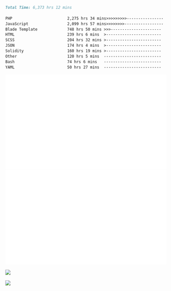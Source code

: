 <!--START_SECTION:waka-->

```markdown
Total Time: 6,373 hrs 12 mins

PHP                        2,275 hrs 34 mins>>>>>>>>>----------------   35.05 %
JavaScript                 2,099 hrs 57 mins>>>>>>>>-----------------   32.34 %
Blade Template             748 hrs 50 mins >>>----------------------   11.53 %
HTML                       239 hrs 6 mins  >------------------------   03.68 %
SCSS                       204 hrs 32 mins >------------------------   03.15 %
JSON                       174 hrs 4 mins  >------------------------   02.68 %
Solidity                   160 hrs 19 mins >------------------------   02.47 %
Other                      120 hrs 5 mins  -------------------------   01.85 %
Bash                       74 hrs 6 mins   -------------------------   01.14 %
YAML                       50 hrs 27 mins  -------------------------   00.78 %
```

<!--END_SECTION:waka-->

![](https://raw.githubusercontent.com/DrMaxis/github-stats-transparent/output/generated/overview.svg)
![](https://raw.githubusercontent.com/DrMaxis/github-stats-transparent/output/generated/languages.svg)

![](https://git-readme-stats-drmaxis-projects.vercel.app/api?username=drmaxis&show_icons=true&theme=outrun&count_private=true&show=reviews,discussions_started,discussions_answered,prs_merged,prs_merged_percentage&custom_title=2024%20Github%20Rank)
 
<a href="https://count.getloli.com/"><img src="https://count.getloli.com/get/@:maxis-the-alchemist?theme=rule34"></a>
<!-- https://count.getloli.com/get/@alchemist?theme=rule34 -->
<br>
